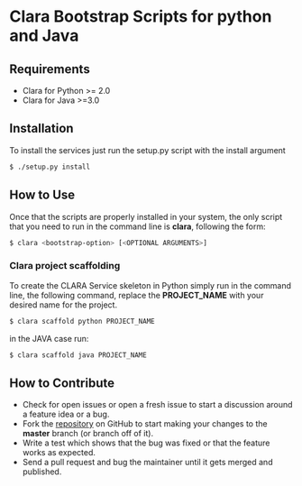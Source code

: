 # Clara Bootstrap Scripts for python and Java


## Requirements

* Clara for Python >= 2.0
* Clara for Java >=3.0

## Installation

To install the services just run the setup.py script with the install argument

```sh
$ ./setup.py install
```

## How to Use

Once that the scripts are properly installed in your system, the only script that you need to
run in the command line is **clara**, following the form:

```sh
$ clara <bootstrap-option> [<OPTIONAL ARGUMENTS>]
```

### Clara project scaffolding

To create the CLARA Service skeleton in Python simply run in the command line, the following command,
replace the **PROJECT_NAME** with your desired name for the project.

```sh
$ clara scaffold python PROJECT_NAME
```

in the JAVA case run:

```sh
$ clara scaffold java PROJECT_NAME
```

## How to Contribute

* Check for open issues or open a fresh issue to start a discussion around a feature idea or a bug.
* Fork the [repository](https://github.com/royarzun/clara-bootstrap) on GitHub to start making your changes to the **master** branch (or branch off of it).
* Write a test which shows that the bug was fixed or that the feature works as expected.
* Send a pull request and bug the maintainer until it gets merged and published.
